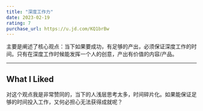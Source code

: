 ```yaml
---
title: "深度工作力"
date: 2023-02-19
rating: 7
purchase_url: https://u.jd.com/KQ1brBw
---
```


主要是阐述了核心观点：当下如果要成功，有足够的产出，必须保证深度工作的时间。只有在深度工作时候能发挥一个人的创意，产出有价值的内容/产品。


<!--more-->



---

## What I Liked

对这个观点我是非常赞同的，当下的人浅层思考太多，时间碎片化。如果能保证足够的时间投入工作，又何必担心无法获得成就呢？
